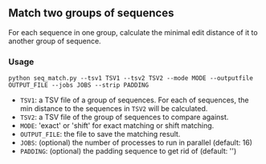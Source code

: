 ## Match two groups of sequences
For each sequence in one group, calculate the minimal edit distance of it to another group of sequence.

### Usage
```
python seq_match.py --tsv1 TSV1 --tsv2 TSV2 --mode MODE --outputfile OUTPUT_FILE --jobs JOBS --strip PADDING
```

- `TSV1`: a TSV file of a group of sequences. For each of sequences, the min distance to the sequences in `TSV2` will be calculated.
- `TSV2`: a TSV file of the group of sequences to compare against.
- `MODE`: 'exact' or 'shift' for exact matching or shift matching.
- `OUTPUT_FILE`: the file to save the matching result.
- `JOBS`: (optional) the number of processes to run in parallel (default: 16)
- `PADDING`: (optional) the padding sequence to get rid of (default: '')
